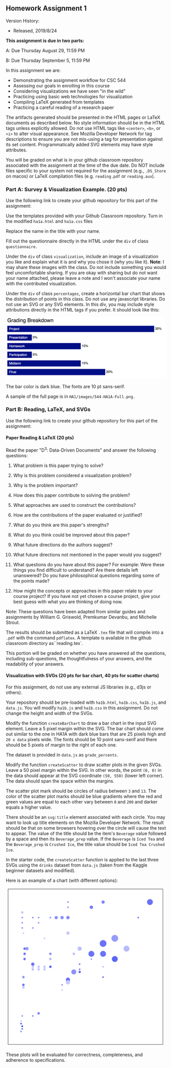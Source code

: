 ## Homework Assignment 1

Version History: 

- Released, 2019/8/24

**This assignment is due in two parts:**

A: Due Thursday August 29, 11:59 PM

B: Due Thursday September 5, 11:59 PM 


In this assignment we are:

- Demonstrating the assignment workflow for CSC 544
- Assessing our goals in enrolling in this course
- Considering visualizations we have seen "in the wild"
- Practicing using basic web technologies for visualization
- Compiling LaTeX generated from templates
- Practicing a careful reading of a research paper

The artifacts generated should be presented in the HTML pages or LaTeX
documents as described below. No style information should be in the HTML tags
unless explicitly allowed. Do not use HTML tags like `<center>`, `<b>`, or
`<i>` to alter visual appearance. See Mozilla Developer Network for tag
descriptions to ensure you are not mis-using a tag for presentation against
its set content. Programmatically added SVG elements may have style
attributes.

You will be graded on what is in your github classroom repository associated
with the assignment at the time of the due date. Do NOT include files specific
to your system not required for the assignment (e.g., `.DS_Store` on macos) or
LaTeX compilation files (e.g. `reading.pdf` or `reading.aux`).


### Part A: Survey & Visualization Example. (20 pts) 

Use the following link to create your github repository for this part of the
assignment: []()

Use the templates provided with your Github Classroom repository. Turn in the
modified `ha1a.html` and `ha1a.css` files

Replace the name in the title with your name.

Fill out the questionnaire directly in the HTML under the `div` of class
`questionnaire.` 

Under the `div` of class `visualization`, include an image of a visualization
you like and explain what it is and why you chose it (why you like it).
**Note**: I may share these images with the class. Do not include something
you would feel uncomfortable sharing. If you are okay with sharing but do not
want your name attached, please leave a note and I won't associate your name
with the contributed visualization. 

Under the `div` of class `percentages`, create a horizontal bar chart that
shows the distribution of points in this class. Do not use any javascript
libraries. Do not use an SVG or any SVG elements. In this div, you may include
style attributions directly in the HTML tags if you prefer. It should look
like this:

![](HA1/images/544-HA1A-Bars.png)

The bar color is dark blue. The fonts are 10 pt sans-serif. 

A sample of the full page is in `HA1/images/544-HA1A-Full.png.`


### Part B: Reading, LaTeX, and SVGs 

Use the following link to create your github repository for this part of the
assignment: []()

#### Paper Reading & LaTeX (20 pts)

Read the paper "D<sup>3</sup>: Data-Driven Documents" and answer the following
questions:


1. What problem is this paper trying to solve?

2. Why is this problem considered a visualization problem?

3. Why is the problem important?

4. How does this paper contribute to solving the problem? 

5. What approaches are used to construct the contributions?

6. How are the contributions of the paper evaluated or justified? 

7. What do you think are this paper's strengths? 

8. What do you think could be improved about this paper?

9. What future directions do the authors suggest? 

10. What future directions not mentioned in the paper would you suggest?

11. What questions do you have about this paper? For example: Were these things
   you find difficult to understand? Are there details left unanswered? Do you
have philosophical questions regarding some of the points made?

12. How might the concepts or approaches in this paper relate to your course
   project? If you have not yet chosen a course project, give your best guess
with what you are thinking of doing now.

Note: These questions have been adapted from similar guides and assignments by
William G. Griswold, Premkumar Devanbu, and Michelle Strout.

The results should be submitted as a LaTeX `.tex` file that will compile into
a `.pdf` with the command `pdflatex`. A template is available in the github
classroom directory as``reading.tex`.

This portion will be graded on whether you have answered all the questions,
including sub-questions, the thoughtfulness of your answers, and the
readability of your answers.


#### Visualization with SVGs (20 pts for bar chart, 40 pts for scatter charts)

For this assignment, do not use any external JS libraries (e.g., d3js or
others). 

Your repository should be pre-loaded with `ha1b.html`, `ha1b.css`, `ha1b.js`,
and `data.js`.  You will modify `ha1b.js` and `ha1b.css` in this assignment.
Do not change the height and width of the SVGs. 

Modify the function `createBarChart` to draw a bar chart in the input SVG
element. Leave a 5 pixel margin within the SVG. The bar chart should come out
similar to the one in HA1A with dark blue bars that are 25 pixels high and
`20 x data` pixels wide. The fonts should be 10 point sans-serif and there
should be 5 pixels of margin to the right of each one.

The dataset is provided in `data.js` as `grade_percents`.

Modify the function `createScatter` to draw scatter plots in the given SVGs.
Leave a 50 pixel margin within the SVG. In other words, the point `(0, 0)` in
the data should appear at the SVG coordinate `(50, 550)` (lower left corner).
The data should span the space within the margins.

The scatter plot mark should be circles of radius between `3` and `13`. The
color of the scatter plot marks should be blue gradients where the red and
green values are equal to each other vary between `0` and `200` and darker
equals a higher value. 

There should be an `svg:title` element associated with each circle. You may
want to look up title elements on the Mozilla Developer Network. The result
should be that on some browsers hovering over the circle will cause the text
to appear. The value of the title should be the item's `Beverage` value
followed by a space and then its `Beverage_prep` value. If the `Beverage` is
`Iced Tea` and the `Beverage_prep` is `Crushed Ice`, the title value should be
`Iced Tea Crushed Ice`.

In the starter code, the `createScatter` function is applied to the last three
SVGs using the `drinks` dataset from `data.js` (taken from the Kaggle beginner
datasets and modified).

Here is an example of a chart (with different options):

![](HA1/images/544-HA1B-Scatter.png)


These plots will be evaluated for correctness, completeness, and adherence to
specifications.


